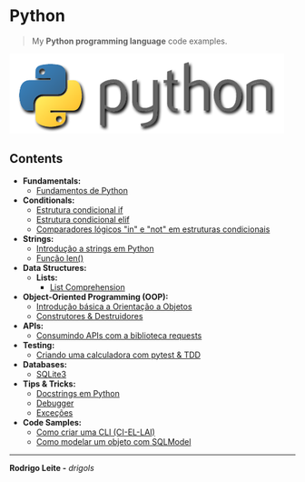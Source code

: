 # Python

> My **Python programming language** code examples.

![logo](res/python-logo.png)

## Contents

 - **Fundamentals:**
   - [Fundamentos de Python](modules/fundamentals/python-fundamentals.md)
 - **Conditionals:**
   - [Estrutura condicional if](modules/conditionals/if.md)
   - [Estrutura condicional elif](modules/conditionals/elif.md)
   - [Comparadores lógicos "in" e "not" em estruturas condicionais](modules/conditionals/in-not.md)
 - **Strings:**
   - [Introdução a strings em Python](modules/strings/intro-to-strings.md)
   - [Função len()](modules/strings/len-function.md)
 - **Data Structures:**
   - **Lists:**
     - [List Comprehension](modules/basic-data-structures/list-comprehension.md)
 - **Object-Oriented Programming (OOP):**
   - [Introdução básica a Orientação a Objetos](modules/oop/intro-to-oop.md)
   - [Construtores & Destruidores](modules/oop/construtors-and-destructors.md)
 - **APIs:**
   - [Consumindo APIs com a biblioteca requests](modules/api/request.ipynb)
 - **Testing:**
   - [Criando uma calculadora com pytest & TDD](modules/test/calculator)
 - **Databases:**
   - [SQLite3](modules/databases/sqlite3)
 - **Tips & Tricks:**
   - [Docstrings em Python](modules/tips-and-tricks/docstrings/docstrings-in-python.ipynb)
   - [Debugger](modules/tips-and-tricks/debugger/README.md)
   - [Exceções](modules/tips-and-tricks/errors-and-exceptions/exceptions.ipynb)
 - **Code Samples:**
   - [Como criar uma CLI (CI-EL-LAI)](https://github.com/drigols/python-week-2022/blob/day5/beerlog/cli.py)
   - [Como modelar um objeto com SQLModel](https://github.com/drigols/python-week-2022/blob/day5/beerlog/models.py)

---

**Rodrigo Leite -** *drigols*
